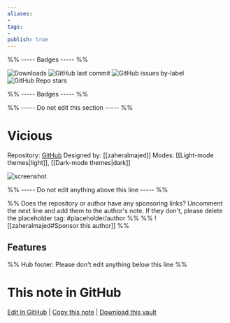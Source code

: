 ```yaml
---
aliases:
- 
tags: 
- 
publish: true
---
```


%% ----- Badges ----- %%

![Downloads](https://img.shields.io/badge/downloads-5918-573E7A?style=for-the-badge&logo=)
![GitHub last commit](https://img.shields.io/github/last-commit/zaheralmajed/vicious-theme-obsidian?color=573E7A&label=last%20update&logo=github&style=for-the-badge)
![GitHub issues by-label](https://img.shields.io/github/issues/zaheralmajed/vicious-theme-obsidian/help%20wanted?color=573E7A&logo=github&style=for-the-badge) 
![GitHub Repo stars](https://img.shields.io/github/stars/zaheralmajed/vicious-theme-obsidian?color=573E7A&logo=github&style=for-the-badge)

%% ----- Badges ----- %%

%% ----- Do not edit this section ----- %%

# Vicious

Repository: [GitHub](https://github.com/zaheralmajed/vicious-theme-obsidian)
Designed by: [[zaheralmajed]]
Modes: [[Light-mode themes|light]], [[Dark-mode themes|dark]]



![screenshot](https://github.com/zaheralmajed/vicious-theme-obsidian/raw/HEAD/screenshot.png)

%% ----- Do not edit anything above this line ----- %% 

%% Does the repository or author have any sponsoring links? Uncomment the next line and add them to the author's note. If they don't, please delete the placeholder tag: #placeholder/author %%
%% ![[zaheralmajed#Sponsor this author]] %%


## Features



%% Hub footer: Please don't edit anything below this line %%

# This note in GitHub

<span class="git-footer">[Edit In GitHub](https://github.dev/obsidian-community/obsidian-hub/blob/main/02%20-%20Community%20Expansions/02.05%20All%20Community%20Expansions/Themes/Vicious.md "git-hub-edit-note") | [Copy this note](https://raw.githubusercontent.com/obsidian-community/obsidian-hub/main/02%20-%20Community%20Expansions/02.05%20All%20Community%20Expansions/Themes/Vicious.md "git-hub-copy-note") | [Download this vault](https://github.com/obsidian-community/obsidian-hub/archive/refs/heads/main.zip "git-hub-download-vault") </span>

